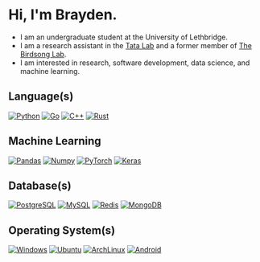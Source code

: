 # Hi, I'm Brayden.

- I am an undergraduate student at the University of Lethbridge.
- I am a research assistant in the [Tata Lab](https://tatalab.ca/) and a former member of [The Birdsong Lab](http://david-logue.squarespace.com/).
- I am interested in research, software development, data science, and machine learning.

## Language(s)

[![Python](https://img.shields.io/badge/Python-8ec07c?style=for-the-badge&logo=python&logoColor=fe8019&color=282828)](https://www.python.org/)
[![Go](https://img.shields.io/badge/Go-8ec07c?style=for-the-badge&logo=go&logoColor=fe8019&color=282828)](https://go.dev/)
[![C++](https://img.shields.io/badge/C++-8ec07c?style=for-the-badge&logo=cplusplus&logoColor=fe8019&color=282828)](https://isocpp.org/)
[![Rust](https://img.shields.io/badge/Rust-8ec07c?style=for-the-badge&logo=rust&logoColor=fe8019&color=282828)](https://www.rust-lang.org/)

## Machine Learning

[![Pandas](https://img.shields.io/badge/Pandas-8ec07c?style=for-the-badge&logo=pandas&logoColor=fe8019&color=282828)](https://pandas.pydata.org/docs/index.html)
[![Numpy](https://img.shields.io/badge/Numpy-8ec07c?style=for-the-badge&logo=numpy&logoColor=fe8019&color=282828)](https://numpy.org/)
[![PyTorch](https://img.shields.io/badge/PyTorch-8ec07c?style=for-the-badge&logo=pytorch&logoColor=fe8019&color=282828)](https://pytorch.org/)
[![Keras](https://img.shields.io/badge/Keras-8ec07c?style=for-the-badge&logo=keras&logoColor=fe8019&color=282828)](https://keras.io/)

## Database(s)

[![PostgreSQL](https://img.shields.io/badge/PostgreSQL-8ec07c?style=for-the-badge&logo=postgresql&logoColor=fe8019&color=282828)](https://www.postgresql.org/)
[![MySQL](https://img.shields.io/badge/MySQL-8ec07c?style=for-the-badge&logo=mysql&logoColor=fe8019&color=282828)](https://www.mysql.com/)
[![Redis](https://img.shields.io/badge/Redis-8ec07c?style=for-the-badge&logo=redis&logoColor=fe8019&color=282828)](https://redis.io/)
[![MongoDB](https://img.shields.io/badge/MongoDB-8ec07c?style=for-the-badge&logo=mongodb&logoColor=fe8019&color=282828)](https://www.mongodb.com/)

## Operating System(s)

[![Windows](https://img.shields.io/badge/Windows-8ec07c?style=for-the-badge&logo=windows&logoColor=fe8019&color=282828)](https://www.microsoft.com/en-ca/windows/windows-11)
[![Ubuntu](https://img.shields.io/badge/Ubuntu-8ec07c?style=for-the-badge&logo=ubuntu&logoColor=fe8019&color=282828)](https://ubuntu.com/)
[![ArchLinux](https://img.shields.io/badge/ArchLinux-8ec07c?style=for-the-badge&logo=arch-linux&logoColor=fe8019&color=282828)](https://archlinux.org/)
[![Android](https://img.shields.io/badge/Android-8ec07c?style=for-the-badge&logo=android&logoColor=fe8019&color=282828)](https://www.android.com/intl/en_ca/)
